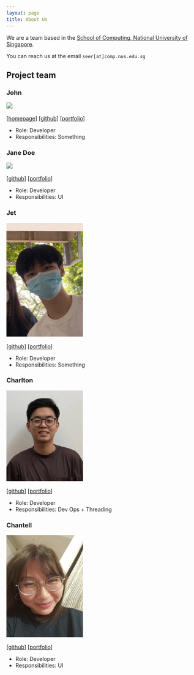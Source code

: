 ```yaml
---
layout: page
title: About Us
---
```


We are a team based in the [School of Computing, National University of Singapore](http://www.comp.nus.edu.sg).

You can reach us at the email `seer[at]comp.nus.edu.sg`

## Project team

### John

<img src="images/johnrhimawan.png" width="200px">

[[homepage](http://www.comp.nus.edu.sg/~damithch)]
[[github](https://github.com/johnrhimawan)]
[[portfolio](team/johndoe.md)]

* Role: Developer
* Responsibilities: Something

### Jane Doe

<img src="images/johndoe.png" width="200px">

[[github](http://github.com/johndoe)]
[[portfolio](team/johndoe.md)]

* Role: Developer
* Responsibilities: UI

### Jet

<img src="images/jetlfj.png" width="200px">

[[github](http://github.com/jetlfj)] [[portfolio](team/johndoe.md)]

* Role: Developer
* Responsibilities: Something

### Charlton

<img src="images/bigcrushes.png" width="200px">

[[github](http://github.com/bigcrushes)]
[[portfolio](team/johndoe.md)]

* Role: Developer
* Responsibilities: Dev Ops + Threading

### Chantell

<img src="images/chantellyu.png" width="200px">

[[github](http://github.com/chantellyu)]
[[portfolio](team/johndoe.md)]

* Role: Developer
* Responsibilities: UI
